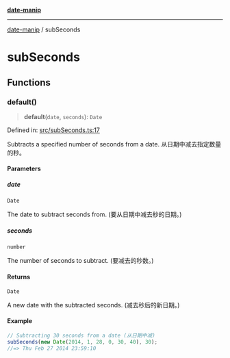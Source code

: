 [**date-manip**](index.md)

***

[date-manip](modules.md) / subSeconds

# subSeconds

## Functions

### default()

> **default**(`date`, `seconds`): `Date`

Defined in: [src/subSeconds.ts:17](https://github.com/fengxinming/date-manip/blob/672f1dce8f57973c145b734bdf778535cf1bb983/src/subSeconds.ts#L17)

Subtracts a specified number of seconds from a date.
从日期中减去指定数量的秒。

#### Parameters

##### date

`Date`

The date to subtract seconds from. (要从日期中减去秒的日期。)

##### seconds

`number`

The number of seconds to subtract. (要减去的秒数。)

#### Returns

`Date`

A new date with the subtracted seconds. (减去秒后的新日期。)

#### Example

```ts
// Subtracting 30 seconds from a date (从日期中减)
subSeconds(new Date(2014, 1, 28, 0, 30, 40), 30);
//=> Thu Feb 27 2014 23:59:10
```
